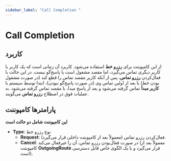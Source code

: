 ```yaml
---
sidebar_label: "Call Completion "
---
```



# Call Completion  

## کاربرد  

از این کامپوننت برای **رزرو خط** استفاده می‌شود. کاربرد آن زمانی است که یک کاربر با کاربر دیگری تماس می‌گیرد، اما مقصد مشغول است یا پاسخ‌گو نیست. در این حالت با فعال‌کردن **رزرو تماس**، پس از آنکه کاربر مقصد تماس را قطع کند (در صورت مشغول بودن خط) یا بعد از اولین تماس وی (در صورت پاسخ‌گو نبودن)، ابتدا توسط سیستم با **کاربر مبدأ** تماس گرفته می‌شود و بعد از پاسخ مبدأ، با مقصد تماس گرفته می‌شود. به عملیات فوق در اصطلاح **رزرو تماس** می‌گویند.  

## پارامترها کامپوننت  

**این کامپوننت شامل دو حالت است**  

- **Type**: نوع رزرو خط  
    - **Request**: فعال‌کردن رزرو تماس (معمولاً بعد از کامپوننت داخلی قرار می‌گیرد).  
    - **Cancel**: در صورت فعال‌بودن رزرو تماس، آن را غیرفعال می‌کند (معمولاً بعد از کامپوننت **OutgoingRoute** قرار می‌گیرد و با یک الگوی خاص قابل دسترسی است).  
